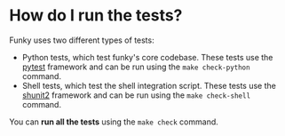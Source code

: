 # How do I run the tests?

Funky uses two different types of tests:

* Python tests, which test funky's core codebase. These tests use the [pytest] framework and can be run using the `make check-python` command.
* Shell tests, which test the shell integration script. These tests use the [shunit2] framework and can be run using the `make check-shell` command.

You can **run all the tests** using the `make check` command.


[pytest]: https://github.com/pytest-dev/pytest
[shunit2]: https://github.com/kward/shunit2
